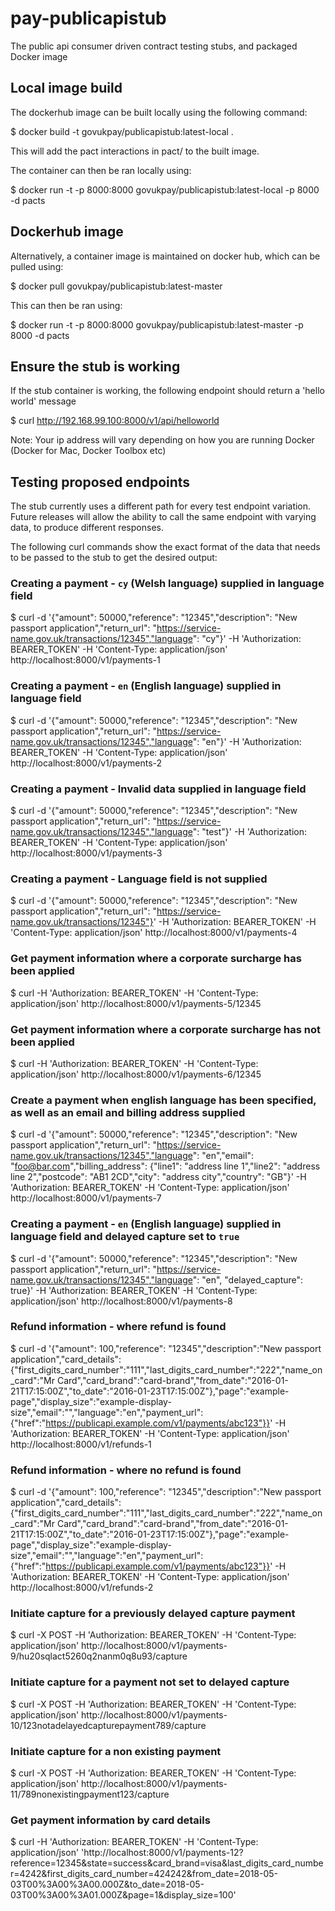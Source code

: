 # pay-publicapistub
The public api consumer driven contract testing stubs, and packaged Docker image

## Local image build

The dockerhub image can be built locally using the following command:

$ docker build -t govukpay/publicapistub:latest-local .

This will add the pact interactions in pact/ to the built image.

The container can then be ran locally using:

$ docker run -t -p 8000:8000  govukpay/publicapistub:latest-local -p 8000 -d pacts

## Dockerhub image

Alternatively, a container image is maintained on docker hub, which can be pulled using:

$ docker pull govukpay/publicapistub:latest-master

This can then be ran using:

$ docker run -t -p 8000:8000  govukpay/publicapistub:latest-master -p 8000 -d pacts

## Ensure the stub is working

If the stub container is working, the following endpoint should return a 'hello world' message

$ curl http://192.168.99.100:8000/v1/api/helloworld

Note: Your ip address will vary depending on how you are running Docker (Docker for Mac, Docker Toolbox etc)

## Testing proposed endpoints

The stub currently uses a different path for every test endpoint variation. Future releases will allow the ability to call the same endpoint with varying data, to produce different responses.

The following curl commands show the exact format of the data that needs to be passed to the stub to get the desired output:

### Creating a payment - `cy` (Welsh language) supplied in language field

$ curl -d '{"amount": 50000,"reference": "12345","description": "New passport application","return_url": "https://service-name.gov.uk/transactions/12345","language": "cy"}' -H 'Authorization: BEARER_TOKEN' -H 'Content-Type: application/json' http://localhost:8000/v1/payments-1

### Creating a payment - `en` (English language) supplied in language field

$ curl -d '{"amount": 50000,"reference": "12345","description": "New passport application","return_url": "https://service-name.gov.uk/transactions/12345","language": "en"}' -H 'Authorization: BEARER_TOKEN' -H 'Content-Type: application/json' http://localhost:8000/v1/payments-2

### Creating a payment - Invalid data supplied in language field

$ curl -d '{"amount": 50000,"reference": "12345","description": "New passport application","return_url": "https://service-name.gov.uk/transactions/12345","language": "test"}' -H 'Authorization: BEARER_TOKEN' -H 'Content-Type: application/json' http://localhost:8000/v1/payments-3

### Creating a payment - Language field is not supplied

$ curl -d '{"amount": 50000,"reference": "12345","description": "New passport application","return_url": "https://service-name.gov.uk/transactions/12345"}' -H 'Authorization: BEARER_TOKEN' -H 'Content-Type: application/json' http://localhost:8000/v1/payments-4

### Get payment information where a corporate surcharge has been applied

$ curl -H 'Authorization: BEARER_TOKEN' -H 'Content-Type: application/json' http://localhost:8000/v1/payments-5/12345

### Get payment information where a corporate surcharge has not been applied

$ curl -H 'Authorization: BEARER_TOKEN' -H 'Content-Type: application/json' http://localhost:8000/v1/payments-6/12345

### Create a payment when english language has been specified, as well as an email and billing address supplied

$ curl -d '{"amount": 50000,"reference": "12345","description": "New passport application","return_url": "https://service-name.gov.uk/transactions/12345","language": "en","email": "foo@bar.com","billing_address": {"line1": "address line 1","line2": "address line 2","postcode": "AB1 2CD","city": "address city","country": "GB"}' -H 'Authorization: BEARER_TOKEN' -H 'Content-Type: application/json' http://localhost:8000/v1/payments-7

### Creating a payment - `en` (English language) supplied in language field and delayed capture set to `true`

$ curl -d '{"amount": 50000,"reference": "12345","description": "New passport application","return_url": "https://service-name.gov.uk/transactions/12345","language": "en", "delayed_capture": true}' -H 'Authorization: BEARER_TOKEN' -H 'Content-Type: application/json' http://localhost:8000/v1/payments-8

### Refund information - where refund is found

$ curl -d '{"amount": 100,"reference": "12345","description":"New passport application","card_details":{"first_digits_card_number":"111","last_digits_card_number":"222","name_on_card":"Mr Card","card_brand":"card-brand","from_date":"2016-01-21T17:15:00Z","to_date":"2016-01-23T17:15:00Z"},"page":"example-page","display_size":"example-display-size","email":"","language":"en","payment_url":{"href":"https://publicapi.example.com/v1/payments/abc123"}}' -H 'Authorization: BEARER_TOKEN' -H 'Content-Type: application/json' http://localhost:8000/v1/refunds-1 

### Refund information - where no refund is found

$ curl -d '{"amount": 100,"reference": "12345","description":"New passport application","card_details":{"first_digits_card_number":"111","last_digits_card_number":"222","name_on_card":"Mr Card","card_brand":"card-brand","from_date":"2016-01-21T17:15:00Z","to_date":"2016-01-23T17:15:00Z"},"page":"example-page","display_size":"example-display-size","email":"","language":"en","payment_url":{"href":"https://publicapi.example.com/v1/payments/abc123"}}' -H 'Authorization: BEARER_TOKEN' -H 'Content-Type: application/json' http://localhost:8000/v1/refunds-2 

### Initiate capture for a previously delayed capture payment

$ curl -X POST -H 'Authorization: BEARER_TOKEN' -H 'Content-Type: application/json' http://localhost:8000/v1/payments-9/hu20sqlact5260q2nanm0q8u93/capture

### Initiate capture for a payment not set to delayed capture

$ curl -X POST -H 'Authorization: BEARER_TOKEN' -H 'Content-Type: application/json' http://localhost:8000/v1/payments-10/123notadelayedcapturepayment789/capture

### Initiate capture for a non existing payment

$ curl -X POST -H 'Authorization: BEARER_TOKEN' -H 'Content-Type: application/json' http://localhost:8000/v1/payments-11/789nonexistingpayment123/capture

### Get payment information by card details

$ curl -H 'Authorization: BEARER_TOKEN' -H 'Content-Type: application/json' 'http://localhost:8000/v1/payments-12?reference=12345&state=success&card_brand=visa&last_digits_card_number=4242&first_digits_card_number=424242&from_date=2018-05-03T00%3A00%3A00.000Z&to_date=2018-05-03T00%3A00%3A01.000Z&page=1&display_size=100'